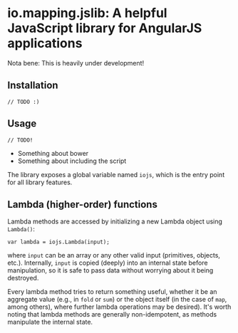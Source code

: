 # io.mapping.jslib: A helpful JavaScript library for AngularJS applications

Nota bene: This is heavily under development!

## Installation

```
// TODO :)
```

## Usage

```
// TODO!
```

* Something about bower
* Something about including the script

The library exposes a global variable named `iojs`, which is the entry point for all library features.

## Lambda (higher-order) functions

Lambda methods are accessed by initializing a new Lambda object using `Lambda()`:

```
var lambda = iojs.Lambda(input);
```

where `input` can be an array or any other valid input (primitives, objects, etc.). Internally, `input` is copied
(deeply) into an internal state before manipulation, so it is safe to pass data without worrying about it being
destroyed.

Every lambda method tries to return something useful, whether it be an aggregate value (e.g., in `fold` or `sum`) or
the object itself (in the case of `map`, among others), where further lambda operations may be desired). It's worth
noting that lambda methods are generally non-idempotent, as methods manipulate the internal state.